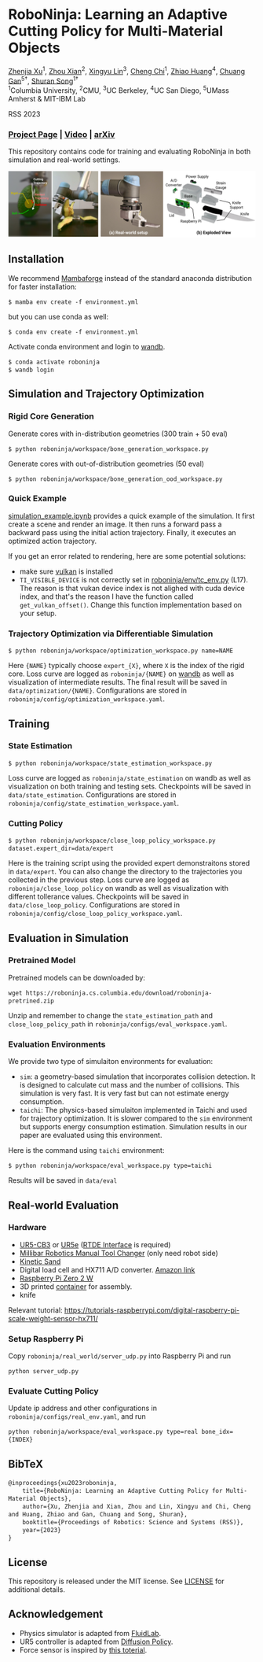 # RoboNinja: Learning an Adaptive Cutting Policy for Multi-Material Objects
[Zhenjia Xu](http://www.zhenjiaxu.com/)<sup>1</sup>,
[Zhou Xian](https://www.zhou-xian.com/)<sup>2</sup>,
[Xingyu Lin](https://xingyu-lin.github.io/)<sup>3</sup>,
[Cheng Chi](https://cheng-chi.github.io/)<sup>1</sup>,
[Zhiao Huang](https://sites.google.com/view/zhiao-huang)<sup>4</sup>,
[Chuang Gan](https://people.csail.mit.edu/ganchuang/)<sup>5&dagger;</sup>,
[Shuran Song](https://www.cs.columbia.edu/~shurans/)<sup>1&dagger;</sup>
<br>
<sup>1</sup>Columbia University, <sup>2</sup>CMU, <sup>3</sup>UC Berkeley, <sup>4</sup>UC San Diego, <sup>5</sup>UMass Amherst & MIT-IBM Lab

RSS 2023

### [Project Page](https://roboninja.cs.columbia.edu/) | [Video](https://youtu.be/SyEAP_jlgSQ) | [arXiv](https://arxiv.org/abs/2302.11553)

This repository contains code for training and evaluating RoboNinja in both simulation and real-world settings.

![](assets/teaser.png)

## Installation
We recommend [Mambaforge](https://github.com/conda-forge/miniforge#mambaforge) instead of the standard anaconda distribution for faster installation: 
```console
$ mamba env create -f environment.yml
```

but you can use conda as well:
```console
$ conda env create -f environment.yml
```
Activate conda environment and login to [wandb](https://wandb.ai/).
```console
$ conda activate roboninja
$ wandb login
```


## Simulation and Trajectory Optimization
### Rigid Core Generation
Generate cores with in-distribution geometries (300 train + 50 eval)
```console
$ python roboninja/workspace/bone_generation_workspace.py
```
Generate cores with out-of-distribution geometries (50 eval)
```console
$ python roboninja/workspace/bone_generation_ood_workspace.py
```
### Quick Example
[simulation_example.ipynb](simulation_example.ipynb) provides a quick example of the simulation. It first create a scene and render an image. It then runs a forward pass a backward pass using the initial action trajectory. Finally, it executes an optimized action trajectory.

If you get an error related to rendering, here are some potential solutions:
- make sure [vulkan](https://www.vulkan.org/) is installed
- `TI_VISIBLE_DEVICE` is not correctly set in [roboninja/env/tc_env.py](roboninja/env/tc_env.py) (L17). The reason is that vukan device index is not alighed with cuda device index, and that's the reason I have the function called `get_vulkan_offset()`. Change this function implementation based on your setup.
### Trajectory Optimization via Differentiable Simulation
```console
$ python roboninja/workspace/optimization_workspace.py name=NAME
```
Here `{NAME}` typically choose `expert_{X}`, where `X` is the index of the rigid core. Loss curve are logged as `roboninja/{NAME}` on [wandb](https://wandb.ai) as well as visualization of intermediate results. The final result will be saved in `data/optimization/{NAME}`. Configurations are stored in `roboninja/config/optimization_workspace.yaml`.

## Training
### State Estimation
```console
$ python roboninja/workspace/state_estimation_workspace.py
```
Loss curve are logged as `roboninja/state_estimation` on wandb as well as visualization on both training and testing sets. Checkpoints will be saved in `data/state_estimation`. Configurations are stored in `roboninja/config/state_estimation_workspace.yaml`.

### Cutting Policy
```console
$ python roboninja/workspace/close_loop_policy_workspace.py dataset.expert_dir=data/expert
```
Here is the training script using the provided expert demonstraitons stored in `data/expert`. You can also change the directory to the trajectories you collected in the previous step. Loss curve are logged as `roboninja/close_loop_policy` on wandb as well as visualization with different tollerance values. Checkpoints will be saved in `data/close_loop_policy`. Configurations are stored in `roboninja/config/close_loop_policy_workspace.yaml`.

## Evaluation in Simulation
### Pretrained Model
Pretrained models can be downloaded by:
```consolo
wget https://roboninja.cs.columbia.edu/download/roboninja-pretrined.zip
```
Unzip and remember to change the `state_estimation_path` and `close_loop_policy_path` in `roboninja/configs/eval_workspace.yaml`.

### Evaluation Environments
We provide two type of simulaiton environments for evaluation:
- `sim`: a geometry-based simulation that incorporates collision detection. It is designed to calculate cut mass and the number of collisions. This simulation is very fast. It is very fast but can not estimate energy consumption.
- `taichi`: The physics-based simulaiton implemented in Taichi and used for trajectory optimization.  It is slower compared to the `sim` environment but supports energy consumption estimation. Simulation results in our paper are evaluated using this environment.

Here is the command using `taichi` environment:
```console
$ python roboninja/workspace/eval_workspace.py type=taichi
```
Results  will be saved in `data/eval`

## Real-world Evaluation
### Hardware
- [UR5-CB3](https://www.universal-robots.com/cb3) or [UR5e](https://www.universal-robots.com/products/ur5-robot/) ([RTDE Interface](https://www.universal-robots.com/articles/ur/interface-communication/real-time-data-exchange-rtde-guide/) is required)
- [Millibar Robotics Manual Tool Changer](https://www.millibar.com/manual-tool-changer/) (only need robot side)
- [Kinetic Sand](https://www.kineticsand.com/)
- Digital load cell and HX711 A/D converter. [Amazon link](https://a.co/d/8OnGKc2)
- [Raspberry Pi Zero 2 W](https://www.raspberrypi.com/products/raspberry-pi-zero-2-w/)
- 3D printed [container](https://cad.onshape.com/documents/34a7adf2245e1f1aefe4f5d0/w/65aa8948d8464ef9822f393e/e/7dcafa19279e7f4bd5068955?renderMode=0&uiState=644f4aa6986ea17f6703fd5d) for assembly.
- knife

Relevant tutorial: https://tutorials-raspberrypi.com/digital-raspberry-pi-scale-weight-sensor-hx711/

### Setup Raspberry Pi
Copy `roboninja/real_world/server_udp.py` into Raspberry Pi and run
```concolo
python server_udp.py
```
### Evaluate Cutting Policy
Update ip address and other configurations in `roboninja/configs/real_env.yaml`, and run
```concolo
python roboninja/workspace/eval_workspace.py type=real bone_idx={INDEX}
```

## BibTeX
```
@inproceedings{xu2023roboninja,
	title={RoboNinja: Learning an Adaptive Cutting Policy for Multi-Material Objects},
	author={Xu, Zhenjia and Xian, Zhou and Lin, Xingyu and Chi, Cheng and Huang, Zhiao and Gan, Chuang and Song, Shuran},
	booktitle={Proceedings of Robotics: Science and Systems (RSS)},
	year={2023}
}
```
## License
This repository is released under the MIT license. See [LICENSE](LICENSE) for additional details.

## Acknowledgement
- Physics simulator is adapted from [FluidLab](https://github.com/zhouxian/FluidLab).
- UR5 controller is adapted from [Diffusion Policy](https://github.com/columbia-ai-robotics/diffusion_policy).
- Force sensor is inspired by [this toterial](https://tutorials-raspberrypi.com/digital-raspberry-pi-scale-weight-sensor-hx711/).